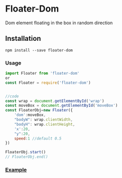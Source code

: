 # Floater-Dom

Dom element floating in the box in random direction  

## Installation
```
npm install --save floater-dom
```

### Usage
```js
import Floater from 'floater-dom'  
or  
const Floater = require('floater-dom')


//code 
const wrap = document.getElementById('wrap')
const moveBox = document.getElementById('moveBox')
const FloaterObj=new Floater({
    'dom':moveBox,
    "bodyW": wrap.clientWidth,
    "bodyH": wrap.clientHeight,
    'x':20,
    "y":20,
    speed:1 //default 0.5
})

FloaterObj.start()
// FloaterObj.end()
```

### [Example](https://github.com/llongu/floater-dom/blob/master/example.html)








